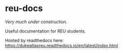 # reu-docs

_Very much under construction_.

Useful documentation for REU students.

Hosted by readthedocs here: https://dukeatlasreu.readthedocs.io/en/latest/index.html
